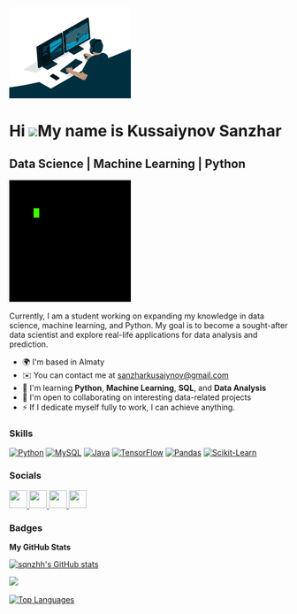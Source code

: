 [![MasterHead](https://github.com/sqnzhh/sqnzhh/blob/main/coding.gif)](https://github.com/sqnzhh/sqnzhh/blob/main/coding.gif)

Hi ![](https://user-images.githubusercontent.com/18350557/176309783-0785949b-9127-417c-8b55-ab5a4333674e.gif)My name is Kussaiynov Sanzhar
==========================================================================================================================================

Data Science | Machine Learning | Python
--------------------------------------
![a](https://github.com/sqnzhh/sqnzhh/blob/main/code-coding.gif)

Currently, I am a student working on expanding my knowledge in data science, machine learning, and Python. My goal is to become a sought-after data scientist and explore real-life applications for data analysis and prediction.

* 🌍 I'm based in Almaty
* ✉️ You can contact me at [sanzharkusaiynov@gmail.com](mailto:sanzharkusaiyn@gmail.com)
* 🧠 I'm learning **Python**, **Machine Learning**, **SQL**, and **Data Analysis**
* 🤝 I'm open to collaborating on interesting data-related projects
* ⚡ If I dedicate myself fully to work, I can achieve anything.

### Skills

<p align="left">
<a href="https://www.python.org/" target="_blank" rel="noreferrer"><img src="https://raw.githubusercontent.com/danielcranney/readme-generator/main/public/icons/skills/python-colored.svg" width="36" height="36" alt="Python" /></a>
<a href="https://www.mysql.com/" target="_blank" rel="noreferrer"><img src="https://raw.githubusercontent.com/danielcranney/readme-generator/main/public/icons/skills/mysql-colored.svg" width="36" height="36" alt="MySQL" /></a>
<a href="https://www.oracle.com/" target="_blank" rel="noreferrer"><img src="https://raw.githubusercontent.com/danielcranney/readme-generator/main/public/icons/skills/java-colored.svg" width="36" height="36" alt="Java" /></a>
<a href="https://www.tensorflow.org/" target="_blank" rel="noreferrer"><img src="https://raw.githubusercontent.com/danielcranney/readme-generator/main/public/icons/skills/tensorflow-colored.svg" width="36" height="36" alt="TensorFlow" /></a>
<a href="https://pandas.pydata.org/" target="_blank" rel="noreferrer"><img src="https://raw.githubusercontent.com/danielcranney/readme-generator/main/public/icons/skills/pandas-colored.svg" width="36" height="36" alt="Pandas" /></a>
<a href="https://scikit-learn.org/" target="_blank" rel="noreferrer"><img src="https://raw.githubusercontent.com/danielcranney/readme-generator/main/public/icons/skills/scikit-learn-colored.svg" width="36" height="36" alt="Scikit-Learn" /></a>
</p>

### Socials

<p align="left"> <a href="https://www.github.com/sqnzhh" target="_blank" rel="noreferrer"> <picture> <source media="(prefers-color-scheme: dark)" srcset="https://raw.githubusercontent.com/danielcranney/readme-generator/main/public/icons/socials/github-dark.svg" /> <source media="(prefers-color-scheme: light)" srcset="https://raw.githubusercontent.com/danielcranney/readme-generator/main/public/icons/socials/github.svg" /> <img src="https://raw.githubusercontent.com/danielcranney/readme-generator/main/public/icons/socials/github.svg" width="32" height="32" /> </picture> </a> <a href="http://www.instagram.com/sqnzzh" target="_blank" rel="noreferrer"> <picture> <source media="(prefers-color-scheme: dark)" srcset="undefined" /> <source media="(prefers-color-scheme: light)" srcset="https://raw.githubusercontent.com/danielcranney/readme-generator/main/public/icons/socials/instagram.svg" /> <img src="https://raw.githubusercontent.com/danielcranney/readme-generator/main/public/icons/socials/instagram.svg" width="32" height="32" /> </picture> </a> <a href="https://www.linkedin.com/in/санжар-кусайынов-36a82b2ba" target="_blank" rel="noreferrer"> <picture> <source media="(prefers-color-scheme: dark)" srcset="https://raw.githubusercontent.com/danielcranney/readme-generator/main/public/icons/socials/linkedin-dark.svg" /> <source media="(prefers-color-scheme: light)" srcset="https://raw.githubusercontent.com/danielcranney/readme-generator/main/public/icons/socials/linkedin.svg" /> <img src="https://raw.githubusercontent.com/danielcranney/readme-generator/main/public/icons/socials/linkedin.svg" width="32" height="32" /> </picture> </a> <a href="https://www.threads.net/@sqnzzh" target="_blank" rel="noreferrer"> <picture> <source media="(prefers-color-scheme: dark)" srcset="https://raw.githubusercontent.com/danielcranney/readme-generator/main/public/icons/socials/threads-dark.svg" /> <source media="(prefers-color-scheme: light)" srcset="https://raw.githubusercontent.com/danielcranney/readme-generator/main/public/icons/socials/threads.svg" /> <img src="https://raw.githubusercontent.com/danielcranney/readme-generator/main/public/icons/socials/threads.svg" width="32" height="32" /> </picture> </a></p>

### Badges

<b>My GitHub Stats</b>

<a href="http://www.github.com/sqnzhh"><img src="https://github-readme-stats.vercel.app/api?username=sqnzhh&show_icons=true&hide=&count_private=true&title_color=22c55e&text_color=ffffff&icon_color=0891b2&bg_color=1c1917&hide_border=true&show_icons=true" alt="sqnzhh's GitHub stats" /></a>

<a href="http://www.github.com/sqnzhh"><img src="https://github-readme-streak-stats.herokuapp.com/?user=sqnzhh&stroke=ffffff&background=1c1917&ring=22c55e&fire=22c55e&currStreakNum=ffffff&currStreakLabel=22c55e&sideNums=ffffff&sideLabels=ffffff&dates=ffffff&hide_border=true" /></a>

<a href="https://github.com/sqnzhh" align="left"><img src="https://github-readme-stats.vercel.app/api/top-langs/?username=sqnzhh&langs_count=10&title_color=22c55e&text_color=ffffff&icon_color=0891b2&bg_color=1c1917&hide_border=true&locale=en&custom_title=Top%20%Languages" alt="Top Languages" /></a>
